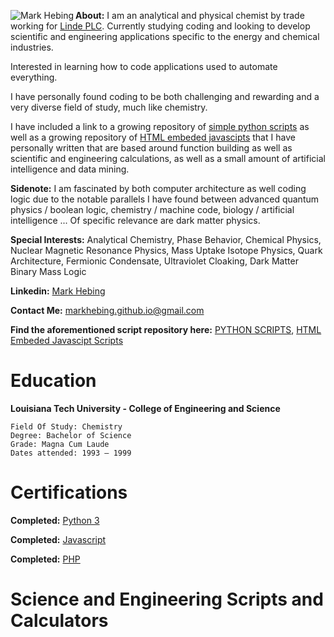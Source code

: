 <img align = "left" src = "https://markhebing.github.io/images/MarkHebing33.jpeg" alt="Mark Hebing">**About:**  I am an analytical and physical chemist by trade working for [Linde PLC](https://en.m.wikipedia.org/wiki/Linde_plc). Currently studying coding and looking to develop scientific and engineering applications specific to the energy and chemical industries.

Interested in learning how to code applications used to automate everything.

I have personally found coding to be both challenging and rewarding and a very diverse field of study, much like chemistry.

I have included a link to a growing repository of [simple python scripts](https://github.com/markhebing/python-scripts) as well as a growing repository of [HTML embeded javascipts](https://github.com/markhebing/javascripts) that I have personally written that are based around function building as well as scientific and engineering calculations, as well as a small amount of artificial intelligence and data mining.

**Sidenote:** I am fascinated by both computer architecture as well coding logic due to the notable parallels I have found between advanced quantum physics / boolean logic, chemistry / machine code, biology / artificial intelligence ... Of specific relevance are dark matter physics.

**Special Interests:** Analytical Chemistry, Phase Behavior, Chemical Physics, Nuclear Magnetic Resonance Physics, Mass Uptake Isotope Physics, Quark Architecture, Fermionic Condensate, Ultraviolet Cloaking, Dark Matter Binary Mass Logic

**Linkedin:** [Mark Hebing](https://www.linkedin.com/in/markhebing)

**Contact Me:** markhebing.github.io@gmail.com

**Find the aforementioned script repository here:** [PYTHON SCRIPTS](https://github.com/markhebing/python-scripts), [HTML Embeded Javascipt Scripts](https://github.com/markhebing/javascripts)

# Education

**Louisiana Tech University - College of Engineering and Science**
    
    Field Of Study: Chemistry
    Degree: Bachelor of Science
    Grade: Magna Cum Laude
    Dates attended: 1993 – 1999

# Certifications

**Completed:**   [Python 3](https://markhebing.github.io/certifications/cert-1073-15576057.pdf)

**Completed:**   [Javascript](https://markhebing.github.io/certifications/cert-1024-15576057.pdf)

**Completed:**   [PHP](https://markhebing.github.io/certifications/cert-1059-15576057.pdf)

# Science and Engineering Scripts and Calculators

